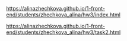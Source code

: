 https://alinazhechkova.github.io/1-front-end/students/zhechkova_alina/hw3/index.html

https://alinazhechkova.github.io/1-front-end/students/zhechkova_alina/hw3/task2.html
